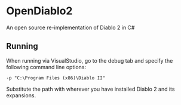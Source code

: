 # OpenDiablo2
An open source re-implementation of Diablo 2 in C#

## Running
When running via VisualStudio, go to the debug tab and specify the following command line options:

`-p "C:\Program Files (x86)\Diablo II"`

Substitute the path with wherever you have installed Diablo 2 and its expansions.
